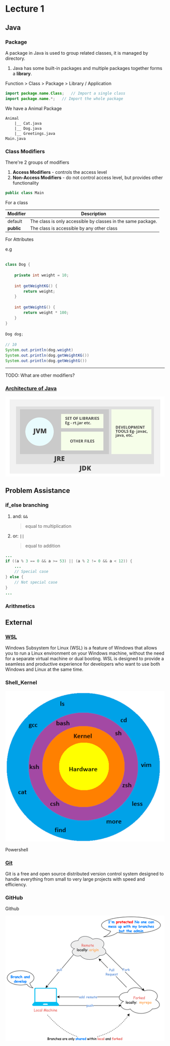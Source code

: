 # Lecture 1

## Java

### Package

A package in Java is used to group related classes, it is managed by directory.

1. Java has some built-in packages and multiple packages together forms a **library**. 

Function > Class > Package > Library / Application

```java
import package.name.Class;   // Import a single class
import package.name.*;   // Import the whole package
```

We have a Animal Package
```
Animal
    |__ Cat.java
    |__ Dog.java
    |__ Greetings.java
Main.java
```



### Class Modifiers

There're 2 groups of modifiers

1. **Access Modifiers** - controls the access level
2. **Non-Access Modifiers** - do not control access level, but provides other functionality

```java
public class Main
```

For a class

| Modifier   | Description                                                  |
| ---------- | ------------------------------------------------------------ |
| default    | The class is only accessible by classes in the same package. |
| **public** | The class is accessible by any other class                   |

For Attributes


e.g
```java

class Dog {
    
    private int weight = 10;

    int getWeightKG() {
        return weight;
    }

    int getWeightG() {
        return weight * 100;
    }
}

Dog dog;

// 10
System.out.println(dog.weight)
System.out.println(dog.getWeightKG())
System.out.println(dog.getWeightG())


```
---

TODO: What are other modifiers?


### [Architecture of Java](https://docs.oracle.com/javase/tutorial/getStarted/intro/definition.html)

![jdk_jre_jvm](./assets/JDK.png)

## Problem Assistance

### if_else branching
1. and: `&&`
    > equal to multiplication
1. or: `||`
    > equal to addition

```java
...
if ((a % 3 == 0 && a >= 53) || (a % 2 != 0 && a < 12)) {
    ...
    // Special case
} else {
    // Not special case
}
...
```

### Arithmetics


## External


### [WSL](https://learn.microsoft.com/en-us/windows/wsl/install)

Windows Subsystem for Linux (WSL) is a feature of Windows that allows you to run a Linux environment on your Windows machine, without the need for a separate virtual machine or dual booting. WSL is designed to provide a seamless and productive experience for developers who want to use both Windows and Linux at the same time.

### Shell_Kernel

![shell_kernel](./assets/LinuxShell-1118x1054.png)

Powershell

### [Git](https://git-scm.com)

Git is a free and open source distributed version control system designed to handle everything from small to very large projects with speed and efficiency.

### GitHub

Github 

![github_flow](./assets/git_arch.png)

